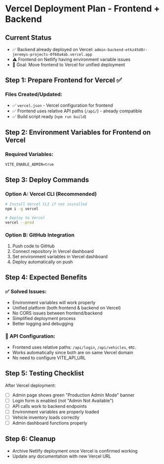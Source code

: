 # Vercel Deployment Plan - Frontend + Backend

## Current Status
- ✅ Backend already deployed on Vercel: `admin-backend-etkz45d8r-jeremys-projects-0f68a4ab.vercel.app`
- ⚠️ Frontend on Netlify having environment variable issues
- 🎯 Goal: Move frontend to Vercel for unified deployment

## Step 1: Prepare Frontend for Vercel ✅

### Files Created/Updated:
- ✅ `vercel.json` - Vercel configuration for frontend
- ✅ Frontend uses relative API paths (`/api/`) - already compatible
- ✅ Build script ready (`npm run build`)

## Step 2: Environment Variables for Frontend on Vercel

### Required Variables:
```
VITE_ENABLE_ADMIN=true
```

## Step 3: Deploy Commands

### Option A: Vercel CLI (Recommended)
```bash
# Install Vercel CLI if not installed
npm i -g vercel

# Deploy to Vercel
vercel --prod
```

### Option B: GitHub Integration
1. Push code to GitHub
2. Connect repository in Vercel dashboard
3. Set environment variables in Vercel dashboard
4. Deploy automatically on push

## Step 4: Expected Benefits

### ✅ Solved Issues:
- Environment variables will work properly
- Unified platform (both frontend & backend on Vercel)
- No CORS issues between frontend/backend
- Simplified deployment process
- Better logging and debugging

### 🔧 API Configuration:
- Frontend uses relative paths: `/api/login`, `/api/vehicles`, etc.
- Works automatically since both are on same Vercel domain
- No need to configure VITE_API_URL

## Step 5: Testing Checklist

After Vercel deployment:
- [ ] Admin page shows green "Production Admin Mode" banner
- [ ] Login form is enabled (not "Admin Not Available")
- [ ] API calls work to backend endpoints
- [ ] Environment variables are properly loaded
- [ ] Vehicle inventory loads correctly
- [ ] Admin dashboard functions properly

## Step 6: Cleanup
- Archive Netlify deployment once Vercel is confirmed working
- Update any documentation with new Vercel URL